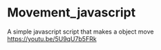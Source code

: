 # Movement_javascript
A simple javascript script that makes a object move
https://youtu.be/5U9qU7b5FRk
